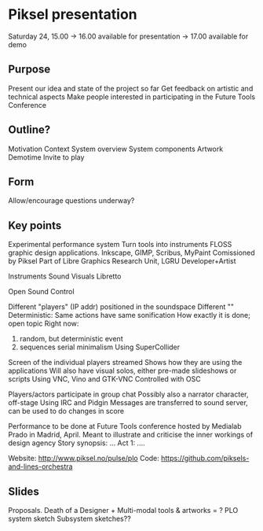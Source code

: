 Piksel presentation
====================


Saturday 24, 15.00
-> 16.00 available for presentation
-> 17.00 available for demo

Purpose
---------
Present our idea and state of the project so far
Get feedback on artistic and technical aspects
Make people interested in participating in the Future Tools Conference

Outline?
--------
Motivation
Context
System overview
System components
Artwork
Demotime
Invite to play

Form
-------
Allow/encourage questions underway?


Key points
-------------
Experimental performance system
Turn tools into instruments
FLOSS graphic design applications.
Inkscape, GIMP, Scribus, MyPaint
Comissioned by Piksel
Part of Libre Graphics Research Unit, LGRU
Developer+Artist

Instruments
Sound 
Visuals
Libretto


Open Sound Control

Different "players" (IP addr) positioned in the soundspace
Different "" 
Deterministic: Same actions have same sonification
How exactly it is done; open topic
Right now:
1. random, but deterministic event
2. sequences serial minimalism 
Using SuperCollider


Screen of the individual players streamed
Shows how they are using the applications
Will also have visual solos, either pre-made slideshows or scripts
Using VNC, Vino and GTK-VNC
Controlled with OSC

Players/actors participate in group chat
Possibly also a narrator character, off-stage
Using IRC and Pidgin
Messages are transferred to sound server,
can be used to do changes in score


Performance to be done at Future Tools conference
hosted by Medialab Prado in Madrid, April. 
Meant to illustrate and criticise the inner workings of design agency
Story synopsis: ...
Act 1: ....

Website: http://www.piksel.no/pulse/plo
Code: https://github.com/piksels-and-lines-orchestra


Slides
-------
Proposals. Death of a Designer + Multi-modal tools & artworks = ?
PLO system sketch
Subsystem sketches??

